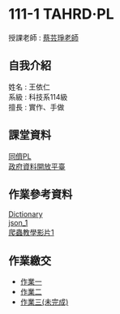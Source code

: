 # 111-1 TAHRD·PL
授課老師 : [蔡芸琤老師](https://github.com/pecu)<br />

自我介紹
-------------
姓名 : 王依仁<br />
系級 : 科技系114級 <br />
擅長 : 實作、手做

課堂資料
-------------
[同儕PL](https://docs.google.com/spreadsheets/d/1hRIOovstwJst0SXgM_bogjYsrHLVZv4uVOkmYrgbql0/edit#gid=948403574) <br />
[政府資料開放平臺](https://data.gov.tw/datasets/search?p=1&size=10&s=dataset_view_times_desc&rct=283) <br />

作業參考資料
-------------
[Dictionary](https://medium.com/ccclub/ccclub-python-for-beginners-tutorial-533b8d8d96f3) <br />
[json_1](https://www.geeksforgeeks.org/read-json-file-using-python/) <br />
[爬蟲教學影片1](https://www.google.com/url?q=https://youtube.com/playlist?list%3DPLohb4k71XnPaQRTvKW4Uii1oq-JPGpwWF&sa=D&source=editors&ust=1667142506268295&usg=AOvVaw0QtHU7fexbpEtW6fEWY8St) <br />

作業繳交
-------------
- [作業一](https://github.com/yiiiiijen/111-1-TAHRDPL/tree/main/0922) <br />
- [作業二](https://github.com/yiiiiijen/111-1-TAHRDPL/tree/main/1006) <br />
- [作業三(未完成)](https://github.com/yiiiiijen/111-1-TAHRDPL/blob/main/1020/work3.ipynb) <br />
